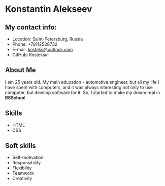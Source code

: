 # Konstantin Alekseev

## My contact info:

* Location: Saint-Petersburg, Russia
* Phone: +79112528732
* E-mail: kosteks@outlook.com
* GitHub: Kosteksal

## About Me

I am 25 years old. My main education - automotive engineer, but all my life I have spent with computers, and it was always interesting not only to use computer, but develop software for it. So, I started to make my dream real in **RSSchool**.

## Skills

* HTML
* CSS

## Soft skills

* Self-motivation
* Responsibility
* Flexibility
* Teamwork
* Creativity